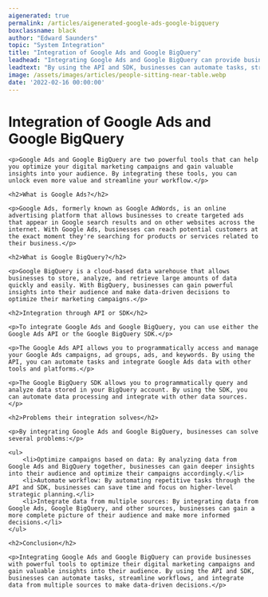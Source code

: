 ```yaml
---
aigenerated: true
permalink: /articles/aigenerated-google-ads-google-bigquery
boxclassname: black
author: "Edward Saunders"
topic: "System Integration"
title: "Integration of Google Ads and Google BigQuery"
leadhead: "Integrating Google Ads and Google BigQuery can provide businesses with powerful tools to optimize their digital marketing campaigns and gain valuable insights into their audience"
leadtext: "By using the API and SDK, businesses can automate tasks, streamline workflows, and integrate data from multiple sources to make data-driven decisions."
image: /assets/images/articles/people-sitting-near-table.webp
date: '2022-02-16 00:00:00'
---
```

<div class="arttext">
	<h1>Integration of Google Ads and Google BigQuery</h1>

	<p>Google Ads and Google BigQuery are two powerful tools that can help you optimize your digital marketing campaigns and gain valuable insights into your audience. By integrating these tools, you can unlock even more value and streamline your workflow.</p>

	<h2>What is Google Ads?</h2>

	<p>Google Ads, formerly known as Google AdWords, is an online advertising platform that allows businesses to create targeted ads that appear in Google search results and on other websites across the internet. With Google Ads, businesses can reach potential customers at the exact moment they're searching for products or services related to their business.</p>

	<h2>What is Google BigQuery?</h2>

	<p>Google BigQuery is a cloud-based data warehouse that allows businesses to store, analyze, and retrieve large amounts of data quickly and easily. With BigQuery, businesses can gain powerful insights into their audience and make data-driven decisions to optimize their marketing campaigns.</p>

	<h2>Integration through API or SDK</h2>

	<p>To integrate Google Ads and Google BigQuery, you can use either the Google Ads API or the Google BigQuery SDK.</p>

	<p>The Google Ads API allows you to programmatically access and manage your Google Ads campaigns, ad groups, ads, and keywords. By using the API, you can automate tasks and integrate Google Ads data with other tools and platforms.</p>

	<p>The Google BigQuery SDK allows you to programmatically query and analyze data stored in your BigQuery account. By using the SDK, you can automate data processing and integrate with other data sources.</p>

	<h2>Problems their integration solves</h2>

	<p>By integrating Google Ads and Google BigQuery, businesses can solve several problems:</p>

	<ul>
		<li>Optimize campaigns based on data: By analyzing data from Google Ads and BigQuery together, businesses can gain deeper insights into their audience and optimize their campaigns accordingly.</li>
		<li>Automate workflow: By automating repetitive tasks through the API and SDK, businesses can save time and focus on higher-level strategic planning.</li>
		<li>Integrate data from multiple sources: By integrating data from Google Ads, Google BigQuery, and other sources, businesses can gain a more complete picture of their audience and make more informed decisions.</li>
	</ul>

	<h2>Conclusion</h2>

	<p>Integrating Google Ads and Google BigQuery can provide businesses with powerful tools to optimize their digital marketing campaigns and gain valuable insights into their audience. By using the API and SDK, businesses can automate tasks, streamline workflows, and integrate data from multiple sources to make data-driven decisions.</p>

</div>